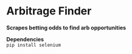 # Arbitrage Finder

**Scrapes betting odds to find arb opportunities**<br>

**Dependencies**<br>`pip install selenium`
